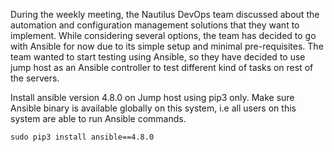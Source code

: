 During the weekly meeting, the Nautilus DevOps team discussed about the automation and configuration management solutions that they want to implement. While considering several options, the team has decided to go with Ansible for now due to its simple setup and minimal pre-requisites. The team wanted to start testing using Ansible, so they have decided to use jump host as an Ansible controller to test different kind of tasks on rest of the servers.



Install ansible version 4.8.0 on Jump host using pip3 only. Make sure Ansible binary is available globally on this system, i.e all users on this system are able to run Ansible commands.

`sudo pip3 install ansible==4.8.0`
